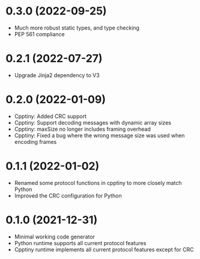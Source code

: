 # 0.3.0 (2022-09-25)
 - Much more robust static types, and type checking
 - PEP 561 compliance

# 0.2.1 (2022-07-27)
 - Upgrade Jinja2 dependency to V3

# 0.2.0 (2022-01-09)
 - Cpptiny: Added CRC support
 - Cpptiny: Support decoding messages with dynamic array sizes
 - Cpptiny: maxSize no longer includes framing overhead
 - Cpptiny: Fixed a bug where the wrong message size was used when encoding frames

# 0.1.1 (2022-01-02)
 - Renamed some protocol functions in cpptiny to more closely match Python
 - Improved the CRC configuration for Python

# 0.1.0 (2021-12-31)
 - Minimal working code generator
 - Python runtime supports all current protocol features
 - Cpptiny runtime implements all current protocol features except for CRC
